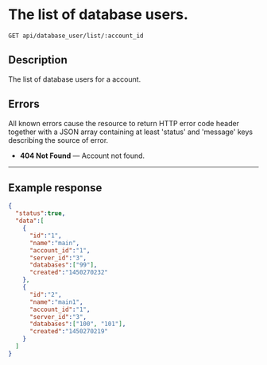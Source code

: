 # The list of database users.

    GET api/database_user/list/:account_id

## Description

The list of database users for a account.

## Errors

All known errors cause the resource to return HTTP error code header together with a JSON array containing at least 'status' and 'message' keys describing the source of error.

- **404 Not Found** — Account not found.

***

## Example response

```json
{
  "status":true,
  "data":[
    {
      "id":"1",
      "name":"main",
      "account_id":"1",
      "server_id":"3",
      "databases":["99"],
      "created":"1450270232"
    },
    {
      "id":"2",
      "name":"main1",
      "account_id":"1",
      "server_id":"3",
      "databases":["100", "101"],
      "created":"1450270219"
    }
  ]
}
```
